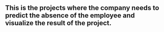 ## This is the projects where the company needs to predict the absence of the employee and visualize the result of the project.
